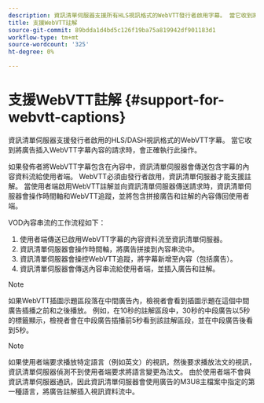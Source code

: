 ```yaml
---
description: 資訊清單伺服器支援所有HLS視訊格式的WebVTT發行者啟用字幕。 當它收到將廣告插入WebVTT字幕內容的請求時，會正確執行此操作。
title: 支援WebVTT註解
source-git-commit: 89bdda1d4bd5c126f19ba75a819942df901183d1
workflow-type: tm+mt
source-wordcount: '325'
ht-degree: 0%

---
```



# 支援WebVTT註解 {#support-for-webvtt-captions}

資訊清單伺服器支援發行者啟用的HLS/DASH視訊格式的WebVTT字幕。 當它收到將廣告插入WebVTT字幕內容的請求時，會正確執行此操作。

如果發佈者將WebVTT字幕包含在內容中，資訊清單伺服器會傳送包含字幕的內容資料流給使用者端。 WebVTT必須由發行者啟用，資訊清單伺服器才能支援註解。 當使用者端啟用WebVTT註解並向資訊清單伺服器傳送請求時，資訊清單伺服器會操作時間軸和WebVTT追蹤，並將包含拼接廣告和註解的內容傳回使用者端。

VOD內容串流的工作流程如下：

1. 使用者端傳送已啟用WebVTT字幕的內容資料流至資訊清單伺服器。
1. 資訊清單伺服器會操作時間軸，將廣告拼接到內容串流中。
1. 資訊清單伺服器會操控WebVTT追蹤，將字幕新增至內容（包括廣告）。
1. 資訊清單伺服器會傳送內容串流給使用者端，並插入廣告和註解。

>[!NOTE]
>
>如果WebVTT插圖示題區段落在中間廣告內，檢視者會看到插圖示題在這個中間廣告插播之前和之後播放。 例如，在10秒的註解區段中，30秒的中段廣告以5秒的標籤顯示，檢視者會在中段廣告插播前5秒看到該註解區段，並在中段廣告後看到5秒。

>[!NOTE]
>
>如果使用者端要求播放特定語言（例如英文）的視訊，然後要求播放法文的視訊，資訊清單伺服器偵測不到使用者端要求將語言變更為法文。 由於使用者端不會與資訊清單伺服器通訊，因此資訊清單伺服器會使用廣告的M3U8主檔案中指定的第一種語言，將廣告註解插入視訊資料流中。
